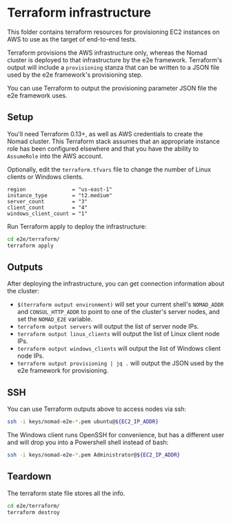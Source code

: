 # Terraform infrastructure

This folder contains terraform resources for provisioning EC2 instances on AWS
to use as the target of end-to-end tests.

Terraform provisions the AWS infrastructure only, whereas the Nomad
cluster is deployed to that infrastructure by the e2e
framework. Terraform's output will include a `provisioning` stanza
that can be written to a JSON file used by the e2e framework's
provisioning step.

You can use Terraform to output the provisioning parameter JSON file the e2e
framework uses.

## Setup

You'll need Terraform 0.13+, as well as AWS credentials to create the Nomad
cluster. This Terraform stack assumes that an appropriate instance role has
been configured elsewhere and that you have the ability to `AssumeRole` into
the AWS account.

Optionally, edit the `terraform.tfvars` file to change the number of
Linux clients or Windows clients.

```hcl
region               = "us-east-1"
instance_type        = "t2.medium"
server_count         = "3"
client_count         = "4"
windows_client_count = "1"
```

Run Terraform apply to deploy the infrastructure:

```sh
cd e2e/terraform/
terraform apply
```

## Outputs

After deploying the infrastructure, you can get connection information
about the cluster:

- `$(terraform output environment)` will set your current shell's
  `NOMAD_ADDR` and `CONSUL_HTTP_ADDR` to point to one of the cluster's
  server nodes, and set the `NOMAD_E2E` variable.
- `terraform output servers` will output the list of server node IPs.
- `terraform output linux_clients` will output the list of Linux
  client node IPs.
- `terraform output windows_clients` will output the list of Windows
  client node IPs.
- `terraform output provisioning | jq .` will output the JSON used by
  the e2e framework for provisioning.

## SSH

You can use Terraform outputs above to access nodes via ssh:

```sh
ssh -i keys/nomad-e2e-*.pem ubuntu@${EC2_IP_ADDR}
```

The Windows client runs OpenSSH for convenience, but has a different
user and will drop you into a Powershell shell instead of bash:

```sh
ssh -i keys/nomad-e2e-*.pem Administrator@${EC2_IP_ADDR}
```

## Teardown

The terraform state file stores all the info.

```sh
cd e2e/terraform/
terraform destroy
```
